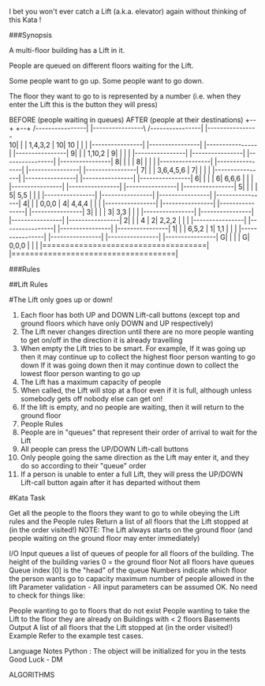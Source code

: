
I bet you won't ever catch a Lift (a.k.a. elevator) again without thinking of this Kata !

###Synopsis

A multi-floor building has a Lift in it.

People are queued on different floors waiting for the Lift.

Some people want to go up. Some people want to go down.

The floor they want to go to is represented by a number (i.e. when they enter the Lift this is the button they will press)

BEFORE (people waiting in queues)               AFTER (people at their destinations)
                   +--+                                          +--+ 
  /----------------|  |----------------\        /----------------|  |----------------\
10|                |  | 1,4,3,2        |      10|             10 |  |                |
  |----------------|  |----------------|        |----------------|  |----------------|
 9|                |  | 1,10,2         |       9|                |  |                |
  |----------------|  |----------------|        |----------------|  |----------------|
 8|                |  |                |       8|                |  |                |
  |----------------|  |----------------|        |----------------|  |----------------|
 7|                |  | 3,6,4,5,6      |       7|                |  |                |
  |----------------|  |----------------|        |----------------|  |----------------|
 6|                |  |                |       6|          6,6,6 |  |                |
  |----------------|  |----------------|        |----------------|  |----------------|
 5|                |  |                |       5|            5,5 |  |                |
  |----------------|  |----------------|        |----------------|  |----------------|
 4|                |  | 0,0,0          |       4|          4,4,4 |  |                |
  |----------------|  |----------------|        |----------------|  |----------------|
 3|                |  |                |       3|            3,3 |  |                |
  |----------------|  |----------------|        |----------------|  |----------------|
 2|                |  | 4              |       2|          2,2,2 |  |                |
  |----------------|  |----------------|        |----------------|  |----------------|
 1|                |  | 6,5,2          |       1|            1,1 |  |                |
  |----------------|  |----------------|        |----------------|  |----------------|
 G|                |  |                |       G|          0,0,0 |  |                |
  |====================================|        |====================================|

###Rules

##Lift Rules

#The Lift only goes up or down!
 
1. Each floor has both UP and DOWN Lift-call buttons (except top and ground floors which have only DOWN and UP respectively)
2. The Lift never changes direction until there are no more people wanting to get on/off in the direction it is already travelling
3. When empty the Lift tries to be smart. For example,
   If it was going up then it may continue up to collect the highest floor person wanting to go down
   If it was going down then it may continue down to collect the lowest floor person wanting to go up
6. The Lift has a maximum capacity of people
7. When called, the Lift will stop at a floor even if it is full, although unless somebody gets off nobody else can get on!
8. If the lift is empty, and no people are waiting, then it will return to the ground floor
9. People Rules
10. People are in "queues" that represent their order of arrival to wait for the Lift
11. All people can press the UP/DOWN Lift-call buttons
12. Only people going the same direction as the Lift may enter it, and they do so according to their "queue" order
13. If a person is unable to enter a full Lift, they will press the UP/DOWN Lift-call button again after it has departed without them

#Kata Task

Get all the people to the floors they want to go to while obeying the Lift rules and the People rules
Return a list of all floors that the Lift stopped at (in the order visited!)
NOTE: The Lift always starts on the ground floor (and people waiting on the ground floor may enter immediately)

I/O
Input
queues a list of queues of people for all floors of the building.
The height of the building varies
0 = the ground floor
Not all floors have queues
Queue index [0] is the "head" of the queue
Numbers indicate which floor the person wants go to
capacity maximum number of people allowed in the lift
Parameter validation - All input parameters can be assumed OK. No need to check for things like:

People wanting to go to floors that do not exist
People wanting to take the Lift to the floor they are already on
Buildings with < 2 floors
Basements
Output
A list of all floors that the Lift stopped at (in the order visited!)
Example
Refer to the example test cases.

Language Notes
Python : The object will be initialized for you in the tests
Good Luck -
DM

ALGORITHMS

